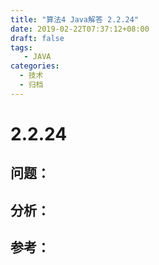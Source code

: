```yaml
---
title: "算法4 Java解答 2.2.24"
date: 2019-02-22T07:37:12+08:00
draft: false
tags:
   - JAVA
categories:
  - 技术
  - 归档
---
```



# 2.2.24

## 问题：


## 分析：


## 参考：


